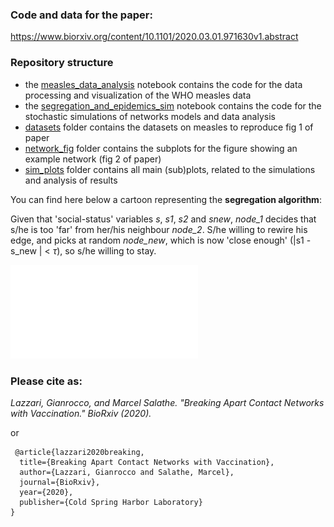 ### Code and data for the paper:

https://www.biorxiv.org/content/10.1101/2020.03.01.971630v1.abstract

### Repository structure

- the [measles\_data\_analysis](measles_data_analysis.ipynb) notebook contains the code for the data processing and visualization of the WHO measles data
- the [segregation_and_epidemics_sim](segregation_and_epidemics_sim.ipynb) notebook contains the code for the stochastic simulations of networks models and data analysis
- [datasets](./datasets) folder contains the datasets on measles to reproduce fig 1 of paper 
- [network_fig](./network_fig) folder contains the subplots for the figure showing an example network (fig 2 of paper)
- [sim_plots](./sim_plots) folder contains all main (sub)plots, related to the simulations and analysis of results
 
 
You can find here below a cartoon representing the **segregation algorithm**:

Given that 'social-status' variables *s*, *s1*, *s2* and *snew*, *node_1* decides that s/he is too 'far' from her/his neighbour *node_2*. S/he willing to rewire his edge, and picks at random *node_new*, which is now 'close enough' (|s1 - s_new | < $\tau$), so s/he willing to stay.

![](./pictsegrealgo.pdf) 
 
### Please cite as:


*Lazzari, Gianrocco, and Marcel Salathe. 
"Breaking Apart Contact Networks with Vaccination." 
BioRxiv (2020).*
 
 or
 
```
 @article{lazzari2020breaking,
  title={Breaking Apart Contact Networks with Vaccination},
  author={Lazzari, Gianrocco and Salathe, Marcel},
  journal={BioRxiv},
  year={2020},
  publisher={Cold Spring Harbor Laboratory}
}
```
